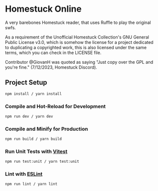 # Homestuck Online

A very barebones Homestuck reader, that uses Ruffle to play the original swfs.

As a requirement of the Unofficial Homestuck Collection's GNU General Public License v3.0, which is somehow the license for a project dedicated to duplicating a copyrighted work, this is also licensed under the same terms, which you can check in the LICENSE file.

Contributor @GiovanH was quoted as saying "Just copy over the GPL and you're fine." (7/12/2023, Homestuck Discord).

## Project Setup

```sh
npm install / yarn install
```

### Compile and Hot-Reload for Development

```sh
npm run dev / yarn dev
```

### Compile and Minify for Production

```sh
npm run build / yarn build
```

### Run Unit Tests with [Vitest](https://vitest.dev/)

```sh
npm run test:unit / yarn test:unit
```

### Lint with [ESLint](https://eslint.org/)

```sh
npm run lint / yarn lint
```
